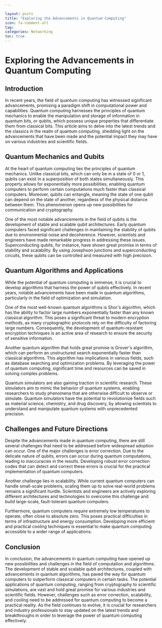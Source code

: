 ```yaml
---

layout: posts
title: "Exploring the Advancements in Quantum Computing"
icon: fa-comment-alt
tag:      
categories: Networking
toc: true
---
```




# Exploring the Advancements in Quantum Computing

## Introduction

In recent years, the field of quantum computing has witnessed significant advancements, promising a paradigm shift in computational power and capabilities. Quantum computing harnesses the principles of quantum mechanics to enable the manipulation and storage of information in quantum bits, or qubits, which possess unique properties that differentiate them from classical bits. This article aims to delve into the latest trends and the classics in the realm of quantum computing, shedding light on the advancements that have been made and the potential impact they may have on various industries and scientific fields.

## Quantum Mechanics and Qubits

At the heart of quantum computing lies the principles of quantum mechanics. Unlike classical bits, which can only be in a state of 0 or 1, qubits can exist in a superposition of both states simultaneously. This property allows for exponentially more possibilities, enabling quantum computers to perform certain computations much faster than classical computers. Moreover, qubits can entangle, meaning the state of one qubit can depend on the state of another, regardless of the physical distance between them. This phenomenon opens up new possibilities for communication and cryptography.

One of the most notable advancements in the field of qubits is the development of stable and scalable qubit architectures. Early quantum computers faced significant challenges in maintaining the stability of qubits due to environmental noise and decoherence. However, scientists and engineers have made remarkable progress in addressing these issues. Superconducting qubits, for instance, have shown great promise in terms of stability and scalability. By using Josephson junctions and superconducting circuits, these qubits can be controlled and measured with high precision.

## Quantum Algorithms and Applications

While the potential of quantum computing is immense, it is crucial to develop algorithms that harness the power of qubits effectively. In recent years, notable advancements have been made in quantum algorithms, particularly in the field of optimization and simulation.

One of the most well-known quantum algorithms is Shor's algorithm, which has the ability to factor large numbers exponentially faster than any known classical algorithm. This poses a significant threat to modern encryption methods, as many cryptographic protocols rely on the difficulty of factoring large numbers. Consequently, the development of quantum-resistant encryption techniques is an active area of research to ensure the security of sensitive information.

Another quantum algorithm that holds great promise is Grover's algorithm, which can perform an unstructured search exponentially faster than classical algorithms. This algorithm has implications in various fields, such as database searching and optimization problems. By leveraging the power of quantum computing, significant time and resources can be saved in solving complex problems.

Quantum simulators are also gaining traction in scientific research. These simulators aim to mimic the behavior of quantum systems, enabling researchers to study phenomena that are otherwise difficult to observe or simulate. Quantum simulators have the potential to revolutionize fields such as material science, chemistry, and drug discovery, by allowing scientists to understand and manipulate quantum systems with unprecedented precision.

## Challenges and Future Directions

Despite the advancements made in quantum computing, there are still several challenges that need to be addressed before widespread adoption can occur. One of the major challenges is error correction. Due to the delicate nature of qubits, errors can occur during quantum computations, leading to inaccuracies in the results. Developing robust error correction codes that can detect and correct these errors is crucial for the practical implementation of quantum computers.

Another challenge lies in scalability. While current quantum computers can handle small-scale problems, scaling them up to solve real-world problems remains a significant hurdle. Scientists and engineers are actively exploring different architectures and technologies to overcome this challenge and build large-scale, fault-tolerant quantum computers.

Furthermore, quantum computers require extremely low temperatures to operate, often close to absolute zero. This poses practical difficulties in terms of infrastructure and energy consumption. Developing more efficient and practical cooling techniques is essential to make quantum computing accessible to a wider range of applications.

## Conclusion

In conclusion, the advancements in quantum computing have opened up new possibilities and challenges in the field of computation and algorithms. The development of stable and scalable qubit architectures, coupled with advancements in quantum algorithms, has paved the way for quantum computers to outperform classical computers in certain tasks. The potential applications of quantum computing, ranging from cryptography to scientific simulations, are vast and hold great promise for various industries and scientific fields. However, challenges such as error correction, scalability, and cooling need to be addressed for quantum computing to become a practical reality. As the field continues to evolve, it is crucial for researchers and industry professionals to stay updated on the latest trends and breakthroughs in order to leverage the power of quantum computing effectively.